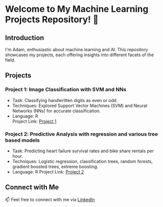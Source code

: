 # Welcome to My Machine Learning Projects Repository! 👋

## Introduction

I'm Adam, enthusiastic about machine learning and AI. This repository showcases my projects, each offering insights into different facets of the field.

## Projects

### Project 1: Image Classification with SVM and NNs

- Task: Classifying handwritten digits as even or odd.
- Techniques: Explored Support Vector Machines (SVM) and Neural Networks (NNs) for accurate classification.
- Language: R\
Project Link: [Project 1](https://github.com/mosamadam/Project-1)

### Project 2: Predictive Analysis with regression and various tree based models 

- Task: Predicting heart failure survival rates and bike share rentals per hour.
- Techniques: Logistic regression, classification trees, random forests, gradient boosted trees, extreme boosting.
- Language: R
Project Link: [Project 2](https://github.com/mosamadam/Project-2)

## Connect with Me

📫 Feel free to connect with me via [LinkedIn](www.linkedin.com/in/adam-mosam-485a50125)
